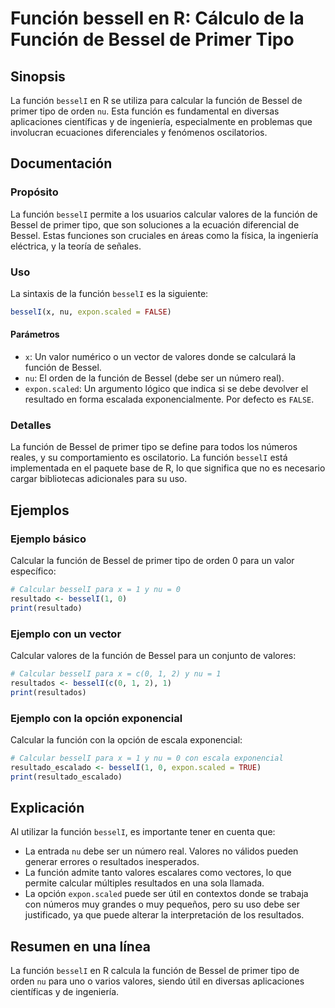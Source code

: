 <!--
Meta Description: # Función besselI en R: Cálculo de la Función de Bessel de Primer Tipo ## Sinopsis La función `besselI` en R se utiliza para calcular la función de Be...
Meta Keywords: función, besseli, bessel, para, calcular
-->

# Función besselI en R: Cálculo de la Función de Bessel de Primer Tipo

## Sinopsis
La función `besselI` en R se utiliza para calcular la función de Bessel de primer tipo de orden `nu`. Esta función es fundamental en diversas aplicaciones científicas y de ingeniería, especialmente en problemas que involucran ecuaciones diferenciales y fenómenos oscilatorios.

## Documentación

### Propósito
La función `besselI` permite a los usuarios calcular valores de la función de Bessel de primer tipo, que son soluciones a la ecuación diferencial de Bessel. Estas funciones son cruciales en áreas como la física, la ingeniería eléctrica, y la teoría de señales.

### Uso
La sintaxis de la función `besselI` es la siguiente:

```R
besselI(x, nu, expon.scaled = FALSE)
```

#### Parámetros
- `x`: Un valor numérico o un vector de valores donde se calculará la función de Bessel.
- `nu`: El orden de la función de Bessel (debe ser un número real).
- `expon.scaled`: Un argumento lógico que indica si se debe devolver el resultado en forma escalada exponencialmente. Por defecto es `FALSE`.

### Detalles
La función de Bessel de primer tipo se define para todos los números reales, y su comportamiento es oscilatorio. La función `besselI` está implementada en el paquete base de R, lo que significa que no es necesario cargar bibliotecas adicionales para su uso.

## Ejemplos

### Ejemplo básico
Calcular la función de Bessel de primer tipo de orden 0 para un valor específico:

```R
# Calcular besselI para x = 1 y nu = 0
resultado <- besselI(1, 0)
print(resultado)
```

### Ejemplo con un vector
Calcular valores de la función de Bessel para un conjunto de valores:

```R
# Calcular besselI para x = c(0, 1, 2) y nu = 1
resultados <- besselI(c(0, 1, 2), 1)
print(resultados)
```

### Ejemplo con la opción exponencial
Calcular la función con la opción de escala exponencial:

```R
# Calcular besselI para x = 1 y nu = 0 con escala exponencial
resultado_escalado <- besselI(1, 0, expon.scaled = TRUE)
print(resultado_escalado)
```

## Explicación
Al utilizar la función `besselI`, es importante tener en cuenta que:
- La entrada `nu` debe ser un número real. Valores no válidos pueden generar errores o resultados inesperados.
- La función admite tanto valores escalares como vectores, lo que permite calcular múltiples resultados en una sola llamada.
- La opción `expon.scaled` puede ser útil en contextos donde se trabaja con números muy grandes o muy pequeños, pero su uso debe ser justificado, ya que puede alterar la interpretación de los resultados.

## Resumen en una línea
La función `besselI` en R calcula la función de Bessel de primer tipo de orden `nu` para uno o varios valores, siendo útil en diversas aplicaciones científicas y de ingeniería.